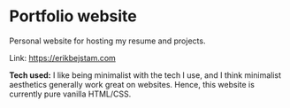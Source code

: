 # Portfolio website

Personal website for hosting my resume and projects.

Link: https://erikbejstam.com

**Tech used:** I like being minimalist with the tech I use, and I think minimalist aesthetics generally work great on websites. Hence, this website is currently pure vanilla HTML/CSS.
